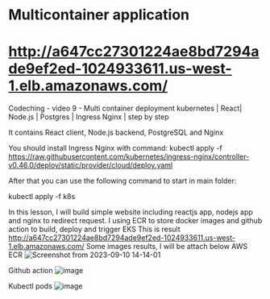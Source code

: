 # Multicontainer application
# http://a647cc27301224ae8bd7294ade9ef2ed-1024933611.us-west-1.elb.amazonaws.com/
Codeching - video 9 - Multi container deployment kubernetes | React| Node.js | Postgres | Ingress Nginx | step by step


It contains React client, Node.js backend, PostgreSQL and Nginx

You should install Ingress Nginx with command:
kubectl apply -f https://raw.githubusercontent.com/kubernetes/ingress-nginx/controller-v0.46.0/deploy/static/provider/cloud/deploy.yaml

After that you can use the following command to start in main folder:

kubectl apply -f k8s

In this lesson, I will build simple website including reactjs app, nodejs app and nginx to redirect request.
I using ECR to store docker images and github action to build, deploy and trigger EKS
This is result http://a647cc27301224ae8bd7294ade9ef2ed-1024933611.us-west-1.elb.amazonaws.com/
Some images results, I will be attach below
AWS ECR
![Screenshot from 2023-09-10 14-14-01](https://github.com/phongvudai/final/assets/22408187/202adc1e-10ff-4b5f-a294-5a843db619ea)

Github action 
![image](https://github.com/phongvudai/final/assets/22408187/09df4a4c-a826-4065-8a95-e171d90367a9)

Kubectl pods
![image](https://github.com/phongvudai/final/assets/22408187/0a72c75a-2e14-470d-965e-c6b08da20b05)
